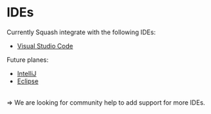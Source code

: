 
# IDEs

Currently Squash integrate with the following IDEs:
 - [Visual Studio Code](https://github.com/solo-io/squash-vscode.git)

Future planes:
 - [IntelliJ](https://www.jetbrains.com/idea/)
 - [Eclipse](https://eclipse.org/ide/)



<BR>
=> We are looking for community help to add support for more IDEs.

